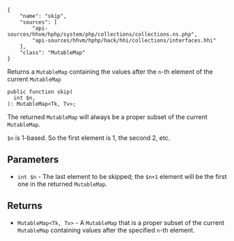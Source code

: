 ``` yamlmeta
{
    "name": "skip",
    "sources": [
        "api-sources/hhvm/hphp/system/php/collections/collections.ns.php",
        "api-sources/hhvm/hphp/hack/hhi/collections/interfaces.hhi"
    ],
    "class": "MutableMap"
}
```




Returns a ` MutableMap ` containing the values after the `` n ``-th element of
the current ``` MutableMap ```




``` Hack
public function skip(
  int $n,
): MutableMap<Tk, Tv>;
```




The returned ` MutableMap ` will always be a proper subset of the current
`` MutableMap ``.




` $n ` is 1-based. So the first element is 1, the second 2, etc.




## Parameters




+ ` int $n ` - The last element to be skipped; the `` $n+1 `` element will be the
  first one in the returned ``` MutableMap ```.




## Returns




* ` MutableMap<Tk, Tv> ` - A `` MutableMap `` that is a proper subset of the current
  ``` MutableMap ``` containing values after the specified ```` n ````-th
  element.
<!-- HHAPIDOC -->
